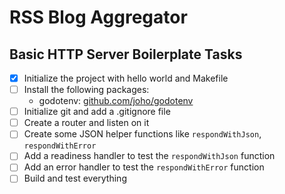 <!-- # RSS BLOG AGGREGATOR

### Basic HTTP Server boilerplate Tasks

[x] - Initialize the project with hello world and Makefile
[]  - Install following packages
      - godotenv : github.com/joho/godotenv
[]  - Initialize git and add gitignore file
[]  - Create a router and a listen on it
[]  - Create some JSON helper functions like respondWithJson, respondWithError
[]  - Add a readiness handler to test the respondWithJson function
[]  - Add a error handler to test the respondWithError function
[]  - Build and test everything -->

# RSS Blog Aggregator

## Basic HTTP Server Boilerplate Tasks

- [x] Initialize the project with hello world and Makefile
- [ ] Install the following packages:
  - godotenv: [github.com/joho/godotenv](https://github.com/joho/godotenv)
- [ ] Initialize git and add a .gitignore file
- [ ] Create a router and listen on it
- [ ] Create some JSON helper functions like `respondWithJson`, `respondWithError`
- [ ] Add a readiness handler to test the `respondWithJson` function
- [ ] Add an error handler to test the `respondWithError` function
- [ ] Build and test everything

